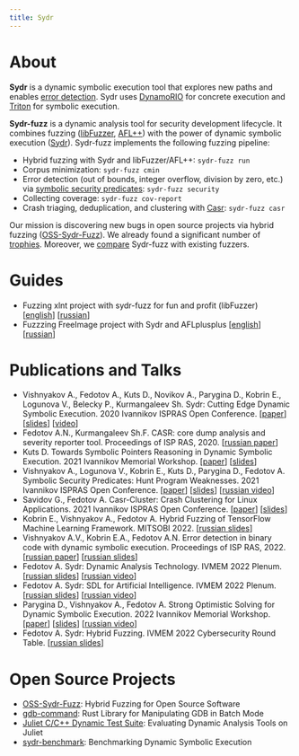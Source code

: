 ```yaml
---
title: Sydr
---
```


# About

**Sydr** is a dynamic symbolic execution tool that explores new paths and
enables [error detection](https://arxiv.org/abs/2111.05770). Sydr uses
[DynamoRIO](https://dynamorio.org) for concrete execution and
[Triton](https://triton-library.github.io) for symbolic execution.

**Sydr-fuzz** is a dynamic analysis tool for security development lifecycle. It
combines fuzzing ([libFuzzer](https://www.llvm.org/docs/LibFuzzer.html),
[AFL++](https://aflplus.plus)) with the power of dynamic symbolic execution
([Sydr](https://arxiv.org/abs/2011.09269)). Sydr-fuzz implements the following
fuzzing pipeline:

* Hybrid fuzzing with Sydr and libFuzzer/AFL++: `sydr-fuzz run`
* Corpus minimization: `sydr-fuzz cmin`
* Error detection (out of bounds, integer overflow, division by zero, etc.) via
  [symbolic security predicates](https://arxiv.org/abs/2111.05770):
  `sydr-fuzz security`
* Collecting coverage: `sydr-fuzz cov-report`
* Crash triaging, deduplication, and clustering with
  [Casr](https://arxiv.org/abs/2112.13719): `sydr-fuzz casr`

Our mission is discovering new bugs in open source projects via hybrid fuzzing
([OSS-Sydr-Fuzz](https://github.com/ispras/oss-sydr-fuzz)). We already found a
significant number of
[trophies](https://github.com/ispras/oss-sydr-fuzz/blob/master/TROPHIES.md).
Moreover, we [compare](fuzzbench) Sydr-fuzz with existing fuzzers.

# Guides

* Fuzzing xlnt project with sydr-fuzz for fun and profit (libFuzzer)
  \[[english](https://github.com/ispras/oss-sydr-fuzz/wiki/Fuzzing-xlnt-project-with-sydr-fuzz-for-fun-and-profit)\] \[[russian](https://github.com/ispras/oss-sydr-fuzz/wiki/Fuzzing-xlnt-project-with-sydr-fuzz-for-fun-and-profit-%28rus%29)\]
* Fuzzzing FreeImage project with Sydr and AFLplusplus \[[english](https://github.com/ispras/oss-sydr-fuzz/wiki/Fuzzzing-FreeImage-project-with-Sydr-and-AFLplusplus)\] \[[russian](https://github.com/ispras/oss-sydr-fuzz/wiki/Fuzzzing-FreeImage-project-with-Sydr-and-AFLplusplus-%28rus%29)\]

# Publications and Talks

* Vishnyakov A., Fedotov A., Kuts D., Novikov A., Parygina D., Kobrin E.,
  Logunova V., Belecky P., Kurmangaleev Sh. Sydr: Cutting Edge Dynamic Symbolic
  Execution. 2020 Ivannikov ISPRAS Open Conference.
  \[[paper](https://arxiv.org/abs/2011.09269)\]
  \[[slides](https://vishnya.xyz/vishnyakov-isprasopen2020.pdf)\]
  \[[video](https://www.ispras.ru/conf/2020/video/compiler-technology-11-december.mp4#t=6021)\]
* Fedotov A.N., Kurmangaleev Sh.F. CASR: core dump analysis and severity
  reporter tool. Proceedings of ISP RAS, 2020.
  \[[russian&nbsp;paper](https://www.researchgate.net/publication/346176971)\]
* Kuts D. Towards Symbolic Pointers Reasoning in Dynamic Symbolic Execution.
  2021 Ivannikov Memorial Workshop.
  \[[paper](https://arxiv.org/abs/2109.03698)\]
  \[[slides](/papers/kuts-ivmem2021.pdf)\]
* Vishnyakov A., Logunova V., Kobrin E., Kuts D., Parygina D., Fedotov A.
  Symbolic Security Predicates: Hunt Program Weaknesses. 2021 Ivannikov ISPRAS
  Open Conference.
  \[[paper](https://arxiv.org/abs/2111.05770)\]
  \[[slides](https://vishnya.xyz/vishnyakov-isprasopen2021.pdf)\]
  \[[russian&nbsp;video](https://youtu.be/CI-Zioq5G84?t=6583)\]
* Savidov G., Fedotov A. Casr-Cluster: Crash Clustering for Linux Applications.
  2021 Ivannikov ISPRAS Open Conference.
  \[[paper](https://arxiv.org/abs/2112.13719)\]
  \[[slides](/papers/casr-cluster.pdf)\]
* Kobrin E., Vishnyakov A., Fedotov A. Hybrid Fuzzing of TensorFlow Machine
  Learning Framework. MITSOBI 2022.
  \[[russian&nbsp;slides](https://vishnya.xyz/kobrin-mitsobi2022.pdf)\]
* Vishnyakov A.V., Kobrin E.A., Fedotov A.N. Error detection in binary code with
  dynamic symbolic execution. Proceedings of ISP RAS, 2022.
  \[[russian&nbsp;paper](https://ispranproceedings.elpub.ru/jour/article/view/1512/1346)\]
  \[[russian&nbsp;slides](https://vishnya.xyz/vishnyakov-mitsobi2022.pdf)\]
* Fedotov A. Sydr: Dynamic Analysis Technology. IVMEM 2022 Plenum.
  \[[russian&nbsp;slides](/papers/fedotov-plenum-sydr-ivmem2022.pdf)\]
  \[[russian&nbsp;video](https://youtu.be/L7ZRV2Voee4?t=5652)\]
* Fedotov A. Sydr: SDL for Artificial Intelligence. IVMEM 2022 Plenum.
  \[[russian&nbsp;slides](/papers/fedotov-plenum-sdlai-ivmem2022.pdf)\]
  \[[russian&nbsp;video](https://youtu.be/L7ZRV2Voee4?t=7658)\]
* Parygina D., Vishnyakov A., Fedotov A. Strong Optimistic Solving for Dynamic
  Symbolic Execution. 2022 Ivannikov Memorial Workshop.
  \[[paper](https://arxiv.org/abs/2209.03710)\]
  \[[slides](/papers/parygina-ivmem2022.pdf)\]
  \[[russian&nbsp;video](https://youtu.be/L7ZRV2Voee4?t=14710)\]
* Fedotov A. Sydr: Hybrid Fuzzing. IVMEM 2022 Cybersecurity Round Table.
  \[[russian&nbsp;slides](/papers/fedotov-cybersec-ivmem2022.pdf)\]

# Open Source Projects

* [OSS-Sydr-Fuzz](https://github.com/ispras/oss-sydr-fuzz): Hybrid Fuzzing for
  Open Source Software
* [gdb-command](https://github.com/anfedotoff/gdb-command): Rust Library for
  Manipulating GDB in Batch Mode
* [Juliet C/C++ Dynamic Test Suite](https://github.com/ispras/juliet-dynamic):
  Evaluating Dynamic Analysis Tools on Juliet
* [sydr-benchmark](https://github.com/ispras/sydr-benchmark): Benchmarking
  Dynamic Symbolic Execution
